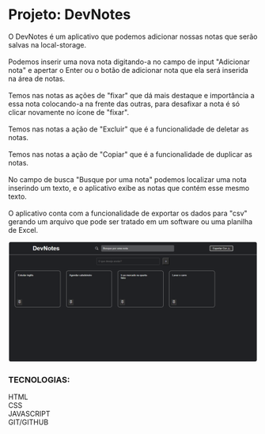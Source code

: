 # Projeto: DevNotes

O DevNotes é um aplicativo que podemos adicionar nossas notas que serão salvas na local-storage.<br><br>
Podemos inserir uma nova nota digitando-a no campo de input "Adicionar nota" e apertar o Enter ou o botão de adicionar nota que ela será inserida na área de notas.<br><br>
Temos nas notas as ações de "fixar" que dá mais destaque e importância a essa nota colocando-a na frente das outras, para desafixar a nota é só clicar novamente no ícone de "fixar".<br><br>
Temos nas notas a ação de "Excluir" que é a funcionalidade de deletar as notas.<br><br>
Temos nas notas a ação de "Copiar" que é a funcionalidade de duplicar as notas.<br><br>
No campo de busca "Busque por uma nota" podemos localizar uma nota inserindo um texto, e o aplicativo exibe as notas que contém esse mesmo texto.<br><br>
O aplicativo conta com a funcionalidade de exportar os dados para "csv" gerando um arquivo que pode ser tratado em um software ou uma planilha de Excel. 

<img src='./img/dev-notes.png'>

### TECNOLOGIAS:<br>
HTML<br>
CSS<br>
JAVASCRIPT<br>
GIT/GITHUB